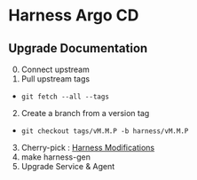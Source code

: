 # Harness Argo CD #

## Upgrade Documentation

0. Connect upstream
1. Pull upstream tags
- `git fetch --all --tags`   
2. Create a branch from a version tag
- `git checkout tags/vM.M.P -b harness/vM.M.P`
3. Cherry-pick : [Harness Modifications](https://harness.atlassian.net/wiki/spaces/GIT/pages/21086830726/Maintain+ArgoCD+fork+for+GitOps+Agent)
4. make harness-gen 
5. Upgrade Service & Agent